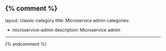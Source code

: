 {% comment %}
---
layout: classic-category
title: Microservice admin
categories:
  - microservice-admin
description: Microservice admin
---
{% endcomment %}
